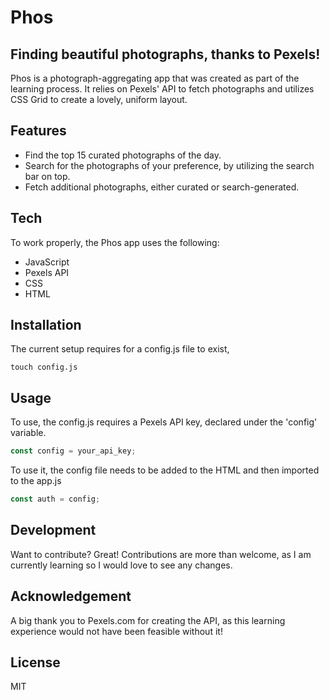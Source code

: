 # Phos

## Finding beautiful photographs, thanks to Pexels!

Phos is a photograph-aggregating app that was created as part of the learning process. It relies on Pexels' API to fetch photographs and utilizes CSS Grid to create a lovely, uniform layout.

## Features

- Find the top 15 curated photographs of the day.
- Search for the photographs of your preference, by utilizing the search bar on top.
- Fetch additional photographs, either curated or search-generated.

## Tech

To work properly, the Phos app uses the following:

- JavaScript
- Pexels API
- CSS
- HTML

## Installation

The current setup requires for a config.js file to exist,

```cli
touch config.js
```

## Usage

To use, the config.js requires a Pexels API key, declared under the 'config' variable.

```JavaScript
const config = your_api_key;
```

To use it, the config file needs to be added to the HTML and then imported to the app.js

```JavaScript
const auth = config;
```

## Development

Want to contribute? Great!
Contributions are more than welcome, as I am currently learning so I would love to see any changes.

## Acknowledgement

A big thank you to Pexels.com for creating the API, as this learning experience would not have been feasible without it!

## License

MIT
